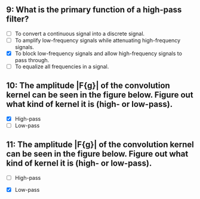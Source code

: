 ## 9: What is the primary function of a high-pass filter?
- [ ] To convert a continuous signal into a discrete signal.
- [ ] To amplify low-frequency signals while attenuating high-frequency signals.
- [x] To block low-frequency signals and allow high-frequency signals to pass through.
- [ ] To equalize all frequencies in a signal.

## 10: The amplitude |F{g}| of the convolution kernel can be seen in the figure below. Figure out what kind of kernel it is (high- or low-pass).
- [x] High-pass
- [ ] Low-pass

## 11: The amplitude |F{g}| of the convolution kernel can be seen in the figure below. Figure out what kind of kernel it is (high- or low-pass).
- [ ] High-pass
- [x] Low-pass

